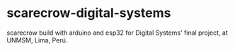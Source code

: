 # scarecrow-digital-systems
scarecrow build with arduino and esp32 for Digital Systems' final project, at UNMSM, Lima, Perú.

